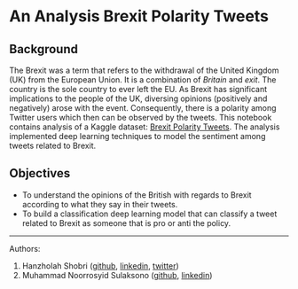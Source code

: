 # An Analysis Brexit Polarity Tweets

## Background

The Brexit was a term that refers to the withdrawal of the United Kingdom (UK) from the European Union. It is a combination of *Britain* and *exit*. The country is the sole country to ever left the EU. As Brexit has significant implications to the people of the UK, diversing opinions (positively and negatively) arose with the event. Consequently, there is a polarity among Twitter users which then can be observed by the tweets. This notebook contains analysis of a Kaggle dataset: [Brexit Polarity Tweets](https://www.kaggle.com/datasets/visalakshiiyer/twitter-data-brexit). The analysis implemented deep learning techniques to model the sentiment among tweets related to Brexit.

## Objectives

* To understand the opinions of the British with regards to Brexit according to what they say in their tweets.
* To build a classification deep learning model that can classify a tweet related to Brexit as someone that is pro or anti the policy.

---

Authors:

1. Hanzholah Shobri ([github](https://www.github.com/hanzholahs), [linkedin](https://www.linkedin.com/in/hanzholahs), [twitter](https://www.twitter.com/hanzholahs))
2.  Muhammad Noorrosyid Sulaksono ([github](https://www.github.com/noorrosyid), [linkedin](https://www.linkedin.com/in/muhammadnoorrosyidsulaksono))